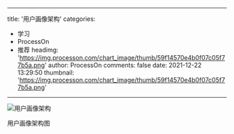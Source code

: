 
---
title: '用户画像架构'
categories: 
 - 学习
 - ProcessOn
 - 推荐
headimg: 'https://img.processon.com/chart_image/thumb/59f14570e4b0f07c05f77b5a.png'
author: ProcessOn
comments: false
date: 2021-12-22 13:29:50
thumbnail: 'https://img.processon.com/chart_image/thumb/59f14570e4b0f07c05f77b5a.png'
---

<div>   
<img class="thumb" alt="用户画像架构" src="https://img.processon.com/chart_image/thumb/59f14570e4b0f07c05f77b5a.png" referrerpolicy="no-referrer">
<p>用户画像架构图</p>  
</div>
            